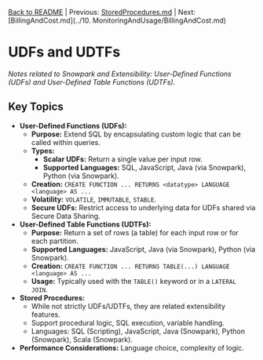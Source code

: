 [Back to README](../README.md) | Previous: [StoredProcedures.md](StoredProcedures.md) | Next: [BillingAndCost.md](../10. MonitoringAndUsage/BillingAndCost.md)

# UDFs and UDTFs

*Notes related to Snowpark and Extensibility: User-Defined Functions (UDFs) and User-Defined Table Functions (UDTFs).*

## Key Topics
*   **User-Defined Functions (UDFs):**
    *   **Purpose:** Extend SQL by encapsulating custom logic that can be called within queries.
    *   **Types:**
        *   **Scalar UDFs:** Return a single value per input row.
        *   **Supported Languages:** SQL, JavaScript, Java (via Snowpark), Python (via Snowpark).
    *   **Creation:** `CREATE FUNCTION ... RETURNS <datatype> LANGUAGE <language> AS ...`
    *   **Volatility:** `VOLATILE`, `IMMUTABLE`, `STABLE`.
    *   **Secure UDFs:** Restrict access to underlying data for UDFs shared via Secure Data Sharing.
*   **User-Defined Table Functions (UDTFs):**
    *   **Purpose:** Return a set of rows (a table) for each input row or for each partition.
    *   **Supported Languages:** JavaScript, Java (via Snowpark), Python (via Snowpark).
    *   **Creation:** `CREATE FUNCTION ... RETURNS TABLE(...) LANGUAGE <language> AS ...`
    *   **Usage:** Typically used with the `TABLE()` keyword or in a `LATERAL JOIN`.
*   **Stored Procedures:**
    *   While not strictly UDFs/UDTFs, they are related extensibility features.
    *   Support procedural logic, SQL execution, variable handling.
    *   Languages: SQL (Scripting), JavaScript, Java (Snowpark), Python (Snowpark), Scala (Snowpark).
*   **Performance Considerations:** Language choice, complexity of logic.
